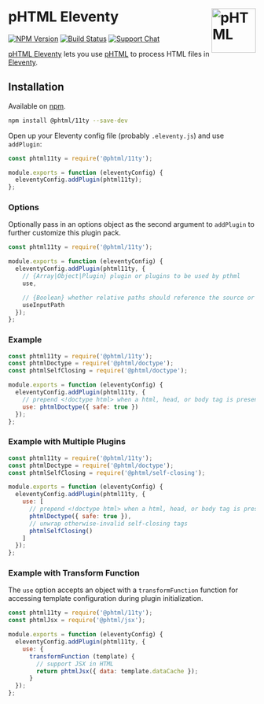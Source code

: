 # pHTML Eleventy [<img src="https://phtmlorg.github.io/phtml/logo.svg" alt="pHTML" width="90" height="90" align="right">][pHTML]

[![NPM Version][npm-img]][npm-url]
[![Build Status][cli-img]][cli-url]
[![Support Chat][git-img]][git-url]

[pHTML Eleventy] lets you use [pHTML] to process HTML files in [Eleventy].

## Installation

Available on [npm][npm-url].

```bash
npm install @phtml/11ty --save-dev
```

Open up your Eleventy config file (probably `.eleventy.js`) and use `addPlugin`:

```js
const phtml11ty = require('@phtml/11ty');

module.exports = function (eleventyConfig) {
  eleventyConfig.addPlugin(phtml11ty);
};
```

### Options

Optionally pass in an options object as the second argument to `addPlugin` to
further customize this plugin pack.

```js
const phtml11ty = require('@phtml/11ty');

module.exports = function (eleventyConfig) {
  eleventyConfig.addPlugin(phtml11ty, {
    // {Array|Object|Plugin} plugin or plugins to be used by pthml
    use,

    // {Boolean} whether relative paths should reference the source or output path
    useInputPath
  });
};
```

### Example

```js
const phtml11ty = require('@phtml/11ty');
const phtmlDoctype = require('@phtml/doctype');
const phtmlSelfClosing = require('@phtml/doctype');

module.exports = function (eleventyConfig) {
  eleventyConfig.addPlugin(phtml11ty, {
    // prepend <!doctype html> when a html, head, or body tag is present
    use: phtmlDoctype({ safe: true })
  });
};
```

### Example with Multiple Plugins

```js
const phtml11ty = require('@phtml/11ty');
const phtmlDoctype = require('@phtml/doctype');
const phtmlSelfClosing = require('@phtml/self-closing');

module.exports = function (eleventyConfig) {
  eleventyConfig.addPlugin(phtml11ty, {
    use: [
      // prepend <!doctype html> when a html, head, or body tag is present
      phtmlDoctype({ safe: true }),
      // unwrap otherwise-invalid self-closing tags
      phtmlSelfClosing()
    ]
  });
};
```

### Example with Transform Function

The `use` option accepts an object with a `transformFunction` function for
accessing template configuration during plugin initialization.

```js
const phtml11ty = require('@phtml/11ty');
const phtmlJsx = require('@phtml/jsx');

module.exports = function (eleventyConfig) {
  eleventyConfig.addPlugin(phtml11ty, {
    use: {
      transformFunction (template) {
        // support JSX in HTML
        return phtmlJsx({ data: template.dataCache });
      }
  });
};
```

[cli-img]: https://img.shields.io/travis/phtmlorg/phtml-11ty.svg
[cli-url]: https://travis-ci.org/phtmlorg/phtml-11ty
[git-img]: https://img.shields.io/badge/support-chat-blue.svg
[git-url]: https://gitter.im/phtmlorg/phtml
[npm-img]: https://img.shields.io/npm/v/@phtml/11ty.svg
[npm-url]: https://www.npmjs.com/package/@phtml/11ty

[Eleventy]: https://github.com/11ty/eleventy
[pHTML]: https://github.com/phtmlorg/phtml
[pHTML Eleventy]: https://github.com/phtmlorg/phtml-11ty
